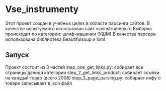 # Vse_instrumenty
Этот проект создан в учебных целях в области парсинга сайтов.
В качестве испытуемого использован сайт vseinstrumeny.ru
Выборка происходит по категории: шлиф-машинки (УШМ)
В качестве парсера использована библиотека Beautifulsoup и lxml
## Запуск
Проект состоит из 3 частей
step_one_get_links.py: собирает все страницы данной категории
step_2_get_links_product: собирает ссылки на каждый товар (всего 2008)
step_3_page_parsing.py: собирает инфу о товаре записывает в json файл